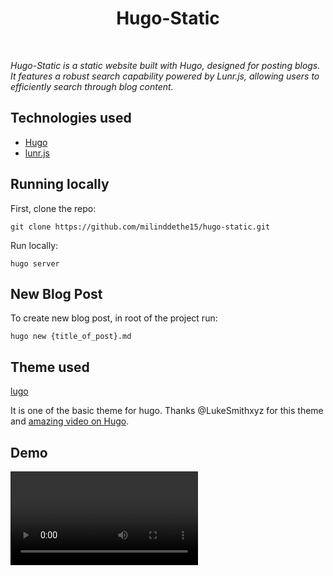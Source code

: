 <h1 align="center">Hugo-Static</h1>
<br/>

_Hugo-Static is a static website built with Hugo, designed for posting blogs. It features a robust search capability powered by Lunr.js, allowing users to efficiently search through blog content._

## Technologies used
* [Hugo](https://gohugo.io/)
* [lunr.js](https://lunrjs.com/)

## Running locally
First, clone the repo:

```git clone https://github.com/milinddethe15/hugo-static.git```

Run locally:

```hugo server```

## New Blog Post
To create new blog post, in root of the project run:

```hugo new {title_of_post}.md```

## Theme used

[lugo](https://github.com/LukeSmithxyz/lugo)

It is one of the basic theme for hugo. Thanks @LukeSmithxyz for this theme and [amazing video on Hugo](https://youtu.be/ZFL09qhKi5I?si=LKpDetCY4oZTNPTr).

## Demo

<video src="https://github.com/user-attachments/assets/a10ba741-5a2b-4490-b4e6-e223ab76a573"></video>




